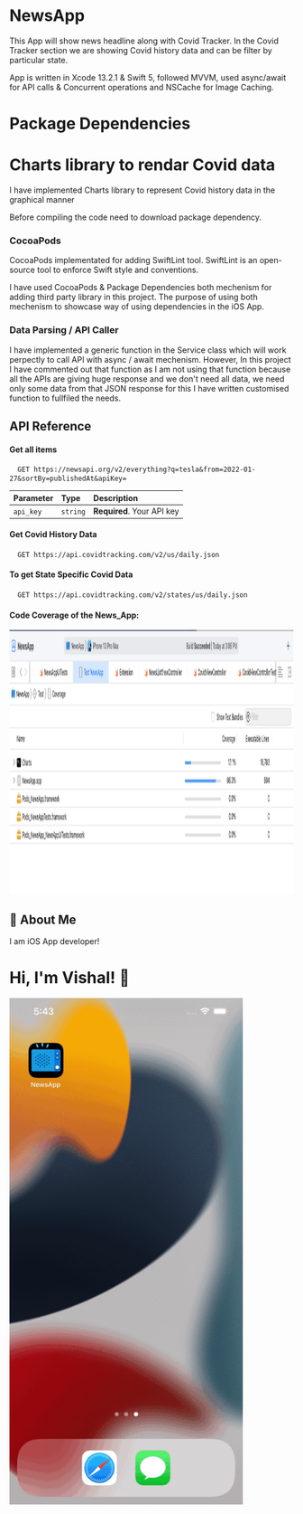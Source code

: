 
# NewsApp

This App will show news headline along with Covid Tracker.
In the Covid Tracker section we are showing Covid history data and can be filter by particular state.

App is written in Xcode 13.2.1 & Swift 5, followed MVVM, used async/await for API calls & Concurrent operations and NSCache for Image Caching.

# Package Dependencies

# Charts library to rendar Covid data

I have implemented Charts library to represent Covid history data in the graphical manner

Before compiling the code need to download package dependency.

### CocoaPods

CocoaPods implementated for adding SwiftLint tool. SwiftLint is an open-source tool to enforce Swift style and conventions.

I have used CocoaPods & Package Dependencies both mechenism for adding third party library in this project. The purpose of using both mechenism to showcase way of using dependencies in the iOS App.

### Data Parsing / API Caller

I have implemented a generic function in the Service class which will work perpectly to call API with async / await mechenism. However, In this project I have commented out that function as I am not using that function because all the APIs are giving huge response and we don't need all data, we need only some data from that JSON response for this I have written customised function to fullfiled the needs.


## API Reference

#### Get all items

```http
  GET https://newsapi.org/v2/everything?q=tesla&from=2022-01-27&sortBy=publishedAt&apiKey=
```

| Parameter | Type     | Description                |
| :-------- | :------- | :------------------------- |
| `api_key` | `string` | **Required**. Your API key |

#### Get Covid History Data

```http
  GET https://api.covidtracking.com/v2/us/daily.json
```

#### To get State Specific Covid Data
```http
  GET https://api.covidtracking.com/v2/states/us/daily.json
```

#### Code Coverage of the News_App:


<img src="https://github.com/vishalmhow/News_App/blob/main/Code_Coverage.png" width="1500" height="467" />


## 🚀 About Me
I am iOS App developer!

# Hi, I'm Vishal! 👋

<img src="https://github.com/vishalmhow/NewsApp/blob/main/NewsApp.gif" width="414" height="896" />
